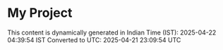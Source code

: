 # My Project

This content is dynamically generated in Indian Time (IST): 2025-04-22 04:39:54 IST
Converted to UTC: 2025-04-21 23:09:54 UTC
